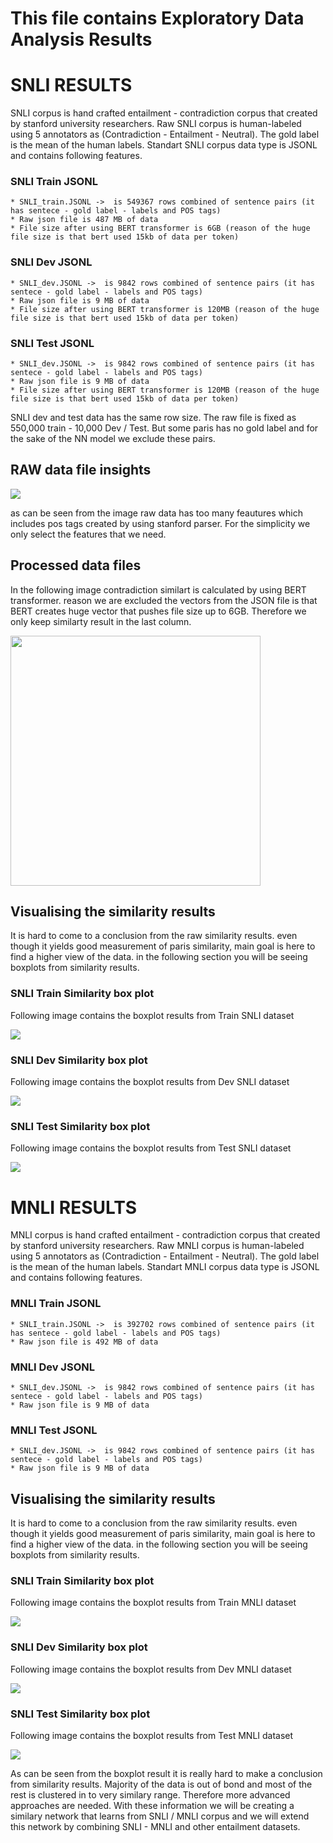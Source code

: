 # This file contains Exploratory Data Analysis Results

# SNLI RESULTS

SNLI corpus is hand crafted entailment - contradiction corpus that created by stanford university researchers. Raw SNLI corpus is human-labeled using 5 annotators as (Contradiction - Entailment - Neutral). The gold label is the mean of the human labels.
Standart SNLI corpus data type is JSONL and contains following features.

### SNLI Train JSONL
```
* SNLI_train.JSONL ->  is 549367 rows combined of sentence pairs (it has sentece - gold label - labels and POS tags)
* Raw json file is 487 MB of data
* File size after using BERT transformer is 6GB (reason of the huge file size is that bert used 15kb of data per token)
```

### SNLI Dev JSONL
```
* SNLI_dev.JSONL ->  is 9842 rows combined of sentence pairs (it has sentece - gold label - labels and POS tags)
* Raw json file is 9 MB of data
* File size after using BERT transformer is 120MB (reason of the huge file size is that bert used 15kb of data per token)
```
### SNLI Test JSONL
```
* SNLI_dev.JSONL ->  is 9842 rows combined of sentence pairs (it has sentece - gold label - labels and POS tags)
* Raw json file is 9 MB of data
* File size after using BERT transformer is 120MB (reason of the huge file size is that bert used 15kb of data per token)
```

SNLI dev and test data has the same row size. The raw file is fixed as 550,000 train - 10,000 Dev / Test. But some paris has no gold label and for the sake of the NN model we exclude these pairs.

## RAW data file insights

![](images/raw_data.png)

as can be seen from the image raw data has too many feautures which includes pos tags created by using stanford parser. For the simplicity we only select the features that we need.

## Processed data files

In the following image contradiction similart is calculated by using BERT transformer. reason we are excluded the vectors from the JSON file is that BERT creates huge vector that pushes file size up to 6GB. Therefore we only keep similarty result in the last column.

<img src="images/processed_data.png" width="400" height="400" align="center">

## Visualising the similarity results
It is hard to come to a conclusion from the raw similarity results. even though it yields good measurement of paris similarity, main goal is here to find a higher view of the data. in  the following section you will be seeing boxplots from similarity results.

### SNLI Train Similarity box plot

Following image contains the boxplot results from Train SNLI dataset 

![](images/SNLI_train_Similarity.png)

### SNLI Dev Similarity box plot

Following image contains the boxplot results from Dev SNLI dataset 

![](images/SNLI_dev_Similarity.png)

### SNLI Test Similarity box plot

Following image contains the boxplot results from Test SNLI dataset 

![](images/SNLI_test_Similarity.png)

# MNLI RESULTS

MNLI corpus is hand crafted entailment - contradiction corpus that created by stanford university researchers. Raw MNLI corpus is human-labeled using 5 annotators as (Contradiction - Entailment - Neutral). The gold label is the mean of the human labels.
Standart MNLI corpus data type is JSONL and contains following features.

### MNLI Train JSONL
```
* SNLI_train.JSONL ->  is 392702 rows combined of sentence pairs (it has sentece - gold label - labels and POS tags)
* Raw json file is 492 MB of data
```

### MNLI Dev JSONL
```
* SNLI_dev.JSONL ->  is 9842 rows combined of sentence pairs (it has sentece - gold label - labels and POS tags)
* Raw json file is 9 MB of data
```
### MNLI Test JSONL
```
* SNLI_dev.JSONL ->  is 9842 rows combined of sentence pairs (it has sentece - gold label - labels and POS tags)
* Raw json file is 9 MB of data
```

## Visualising the similarity results
It is hard to come to a conclusion from the raw similarity results. even though it yields good measurement of paris similarity, main goal is here to find a higher view of the data. in  the following section you will be seeing boxplots from similarity results.

### SNLI Train Similarity box plot

Following image contains the boxplot results from Train MNLI dataset 

![](images/MNLI_Train_Similarity.png)

### SNLI Dev Similarity box plot

Following image contains the boxplot results from Dev MNLI dataset 

![](images/MNLI_dev_Similarity.png)

### SNLI Test Similarity box plot

Following image contains the boxplot results from Test MNLI dataset 

![](images/MNLI_test_Similarity.png)

As can be seen from the boxplot result it is really hard to make a conclusion from similarity results. Majority of the data is out of bond and most of the rest is clustered in to very similary range. Therefore more advanced approaches are needed. With these information we will be creating a similary network that learns from SNLI / MNLI corpus and we will extend this network by combining SNLI - MNLI and other entailment datasets.

